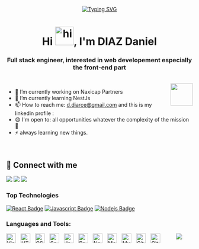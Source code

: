 <p align="center">
 <a href="[https://git.io/typing-svg](https://mahmoudayed.netlify.app/)"><img src="https://readme-typing-svg.demolab.com?font=caveat&pause=1000&color=FAD500&width=635&lines=%E2%AD%90Difficult+Roads+Lead+To+Beautiful+Destinations+%F0%9F%98%89%F0%9F%9A%80%E2%9C%A8;%F0%9F%A4%A0Software+Engineer+In+Love+With+Craftmanship+%E2%9D%A4%F0%9F%90%B1%E2%80%8D%F0%9F%8F%8D" alt="Typing SVG" /></a>
</p>
 
 <h1 align="center"> Hi <img src="https://user-images.githubusercontent.com/1303154/88677602-1635ba80-d120-11ea-84d8-d263ba5fc3c0.gif" width="50px" height="50px" alt="hi">, I'm DIAZ Daniel </h1>
<h3 align="center"> Full stack engineer, interested in web developement especially the front-end part </h3>

<br>
<img align="right" src="https://user-images.githubusercontent.com/63050133/156676671-d5b2e362-97d4-4404-9447-dd71ddfea82f.gif" width = 60px/>


- 🔭 I’m currently working on Naxicap Partners
- 🌱 I’m currently learning NestJs
- 📫 How to reach me: d.diarce@gmail.com and this is my linkedin profile :
- 😄 I'm open to: all opportunities whatever the complexity of the mission :muscle:
- ⚡ always learning new things.

<br>

## 📩 Connect with me
<p align="left">
    <a href="mailto:mahmoudayed@hotmail.fr" title="Hotmail"><img src="https://img.shields.io/badge/gmail-%23F05033.svg?style=for-the-badge&logo=gmail&logoColor=white"/></a>  
     <a href="https://www.linkedin.com/in/diazarce/" title="LinkedIn"><img src="https://img.shields.io/badge/linkedin-%230077B5.svg?style=for-the-badge&logo=linkedin&logoColor=white"/></a>  
<a href="https://mahmoudayed.netlify.app/" title="Portfolio"><img src="https://img.shields.io/badge/portfolio-%23F05033.svg?style=for-the-badge&logo=world&logoColor=white"/></a>
 
</p>


### Top Technologies

<!-- TODO: Make technologies links takes you to repositories -->

[![React Badge](https://img.shields.io/badge/-React-61DBFB?style=for-the-badge&labelColor=black&logo=react&logoColor=61DBFB)](#) [![Javascript Badge](https://img.shields.io/badge/-Javascript-F0DB4F?style=for-the-badge&labelColor=black&logo=javascript&logoColor=F0DB4F)](#)  [![Nodejs Badge](https://img.shields.io/badge/-Nodejs-3C873A?style=for-the-badge&labelColor=black&logo=node.js&logoColor=3C873A)](#) 

### Languages and Tools:

<img align="left" alt="Visual Studio Code" width="26px" src="https://cdn.jsdelivr.net/gh/devicons/devicon/icons/vscode/vscode-original.svg" style="padding-right:10px;" />
<img align="left" alt="HTML5" width="26px" src="https://cdn.jsdelivr.net/gh/devicons/devicon/icons/html5/html5-original.svg" style="padding-right:10px;" />
<img align="left" alt="CSS3" width="26px" src="https://cdn.jsdelivr.net/gh/devicons/devicon/icons/css3/css3-original.svg" style="padding-right:10px;" />
<img align="left" alt="Sass" width="26px" src="https://cdn.jsdelivr.net/gh/devicons/devicon/icons/sass/sass-original.svg" style="padding-right:10px;" />
<img align="left" alt="JavaScript" width="26px" src="https://cdn.jsdelivr.net/gh/devicons/devicon/icons/javascript/javascript-original.svg" style="padding-right:10px;" />
<img align="left" alt="React" width="26px" src="https://cdn.jsdelivr.net/gh/devicons/devicon/icons/react/react-original.svg" style="padding-right:10px;" />
<img align="left" alt="Node.js" width="26px" src="https://cdn.jsdelivr.net/gh/devicons/devicon/icons/nodejs/nodejs-original.svg" style="padding-right:10px;" />
<img align="left" alt="MongoDB" width="26px" src="https://cdn.jsdelivr.net/gh/devicons/devicon/icons/mongodb/mongodb-original.svg" style="padding-right:10px;" />
<img align="left" alt="MySQL" width="26px" src="https://cdn.jsdelivr.net/gh/devicons/devicon/icons/mysql/mysql-original.svg" style="padding-right:10px;" />
<img align="left" alt="Git" width="26px" src="https://cdn.jsdelivr.net/gh/devicons/devicon/icons/git/git-original.svg" style="padding-right:10px;" />
<img align="left" alt="GitHub" width="26px" src="https://user-images.githubusercontent.com/3369400/139448065-39a229ba-4b06-434b-bc67-616e2ed80c8f.png" style="padding-right:10px;" />


<!--<h3 align="center">Visitors (Since 2023/02/03)</h3>-->
<p align="center">
	<img src="https://count.getloli.com/get/@ayma5001?theme=rule34"> <br/>

</p>
